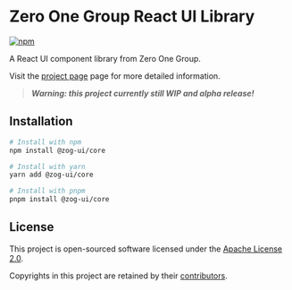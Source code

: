 # Zero One Group React UI Library

[![npm](https://img.shields.io/npm/dm/@zog-ui/core)](https://www.npmjs.com/package/@zog-ui/core)

A React UI component library from Zero One Group.

Visit the [project page](https://github.com/zero-one-group/zog-ui) page for more detailed information.

> _**Warning: this project currently still WIP and alpha release!**_

## Installation

```bash
# Install with npm
npm install @zog-ui/core

# Install with yarn
yarn add @zog-ui/core

# Install with pnpm
pnpm install @zog-ui/core
```

## License

This project is open-sourced software licensed under the [Apache License 2.0](https://github.com/zero-one-group/zog-ui/blob/main/LICENSE).

Copyrights in this project are retained by their [contributors](https://github.com/zero-one-group/zog-ui/network/dependencies).
